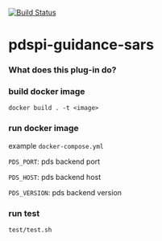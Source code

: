 [![Build Status](https://travis-ci.com/RENCI/pdspi-guidance-sars.svg?branch=master)](https://travis-ci.com/RENCI/pdspi-guidance-sars)

# pdspi-guidance-sars

### What does this plug-in do?

### build docker image

```
docker build . -t <image>
```

### run docker image

example `docker-compose.yml`

`PDS_PORT`: pds backend port

`PDS_HOST`: pds backend host

`PDS_VERSION`: pds backend version

### run test

```
test/test.sh
```

